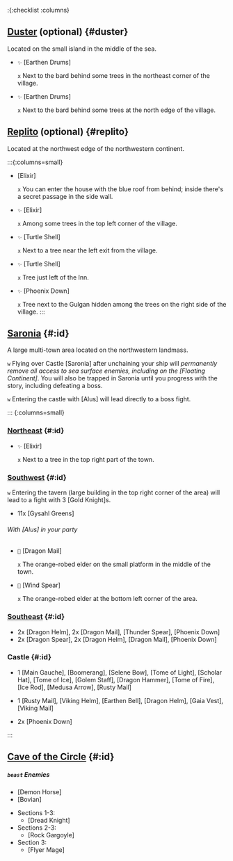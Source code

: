 :{:checklist :columns}

## [Duster](@) (optional) {#duster}

Located on the small island in the middle of the sea.

* `✨` [Earthen Drums]

  `x` Next to the bard behind some trees in the northeast corner of the village.
* `✨` [Earthen Drums]

  `x` Next to the bard behind some trees at the north edge of the village.


## [Replito](@) (optional) {#replito}

Located at the northwest edge of the northwestern continent.

:::{:columns=small}

* [Elixir]

  `x` You can enter the house with the blue roof from behind; inside there's a secret passage in the side wall.
* `✨` [Elixir]

  `x` Among some trees in the top left corner of the village.
* `✨` [Turtle Shell]

  `x` Next to a tree near the left exit from the village.
* `✨` [Turtle Shell]

  `x` Tree just left of the Inn.
* `✨` [Phoenix Down]

  `x` Tree next to the Gulgan hidden among the trees on the right side of the village.
:::



## [Saronia](@) {#:id}

A large multi-town area located on the northwestern landmass.

`w` Flying over Castle [Saronia] after unchaining your ship will *permanently remove all access to sea surface enemies, including on the [Floating Continent]*. You will also be trapped in Saronia until you progress with the story, including defeating a boss.

`w` Entering the castle with [Alus] will lead directly to a boss fight.

::: {:columns=small}
### [Northeast](Saronia#Northeastern_Saronia) {#:id}

* `✨` [Elixir]

  `x` Next to a tree in the top right part of the town.


### [Southwest](Saronia#Southwestern_Saronia) {#:id}

`w` Entering the tavern (large building in the top right corner of the area) will lead to a fight with 3 [Gold Knight]s.

* 11x [Gysahl Greens]

###### With [Alus] in your party
* `💬` [Dragon Mail]

  `x` The orange-robed elder on the small platform in the middle of the town.

* `💬` [Wind Spear]

  `x` The orange-robed elder at the bottom left corner of the area.

### [Southeast](Saronia#Southeastern_Saronia) {#:id}

* 2x [Dragon Helm], 2x [Dragon Mail], [Thunder Spear], [Phoenix Down]
* 2x [Dragon Spear], 2x [Dragon Helm], [Dragon Mail], [Phoenix Down]

### Castle {#:id}

* 1 [Main Gauche], [Boomerang], [Selene Bow], [Tome of Light], [Scholar Hat], [Tome of Ice], [Golem Staff], [Dragon Hammer], [Tome of Fire], [Ice Rod], [Medusa Arrow], [Rusty Mail]

* 1 [Rusty Mail], [Viking Helm], [Earthen Bell], [Dragon Helm], [Gaia Vest], [Viking Mail]

* 2x [Phoenix Down]

:::




## [Cave of the Circle](@) {#:id}

##### `beast` Enemies
* [Demon Horse]
* [Bovian]
- Sections 1-3:
  * [Dread Knight]
- Sections 2-3:
  * [Rock Gargoyle]
- Section 3:
  * [Flyer Mage]